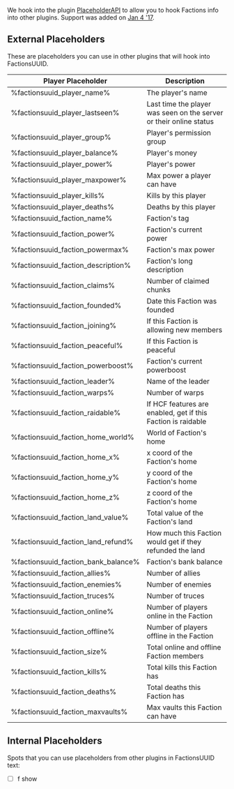 We hook into the plugin [PlaceholderAPI](https://www.spigotmc.org/resources/placeholderapi.6245/) to allow you to hook Factions info into other plugins. Support was added on [Jan 4 '17](https://github.com/drtshock/Factions/commit/e343ac69fa9b88edce0148ac0ac095af94584638).

## External Placeholders
These are placeholders you can use in other plugins that will hook into FactionsUUID.


Player Placeholder | Description
--- | ---
%factionsuuid_player_name% | The player's name
%factionsuuid_player_lastseen% | Last time the player was seen on the server or their online status
%factionsuuid_player_group% | Player's permission group
%factionsuuid_player_balance% | Player's money
%factionsuuid_player_power% | Player's power
%factionsuuid_player_maxpower% | Max power a player can have
%factionsuuid_player_kills% | Kills by this player
%factionsuuid_player_deaths% | Deaths by this player
%factionsuuid_faction_name% | Faction's tag
%factionsuuid_faction_power% | Faction's current power
%factionsuuid_faction_powermax% | Faction's max power
%factionsuuid_faction_description% | Faction's long description
%factionsuuid_faction_claims% | Number of claimed chunks
%factionsuuid_faction_founded% | Date this Faction was founded
%factionsuuid_faction_joining% | If this Faction is allowing new members
%factionsuuid_faction_peaceful% | If this Faction is peaceful
%factionsuuid_faction_powerboost% | Faction's current powerboost
%factionsuuid_faction_leader% | Name of the leader
%factionsuuid_faction_warps% | Number of warps
%factionsuuid_faction_raidable% | If HCF features are enabled, get if this Faction is raidable
%factionsuuid_faction_home_world% | World of Faction's home
%factionsuuid_faction_home_x% | x coord of the Faction's home
%factionsuuid_faction_home_y% | y coord of the Faction's home
%factionsuuid_faction_home_z% | z coord of the Faction's home
%factionsuuid_faction_land_value% | Total value of the Faction's land
%factionsuuid_faction_land_refund% | How much this Faction would get if they refunded the land
%factionsuuid_faction_bank_balance% | Faction's bank balance
%factionsuuid_faction_allies% | Number of allies
%factionsuuid_faction_enemies% | Number of enemies
%factionsuuid_faction_truces% | Number of truces
%factionsuuid_faction_online% | Number of players online in the Faction
%factionsuuid_faction_offline% | Number of players offline in the Faction
%factionsuuid_faction_size% | Total online and offline Faction members
%factionsuuid_faction_kills% | Total kills this Faction has
%factionsuuid_faction_deaths% | Total deaths this Faction has
%factionsuuid_faction_maxvaults% | Max vaults this Faction can have

## Internal Placeholders
Spots that you can use placeholders from other plugins in FactionsUUID text:
- [ ] f show